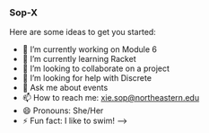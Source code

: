 ### Sop-X

Here are some ideas to get you started: 
- 🔭 I’m currently working on Module 6
- 🌱 I’m currently learning Racket
- 👯 I’m looking to collaborate on a project
- 🤔 I’m looking for help with Discrete
- 💬 Ask me about events
- 📫 How to reach me: xie.sop@northeastern.edu
- 😄 Pronouns: She/Her
- ⚡ Fun fact: I like to swim!
-->
